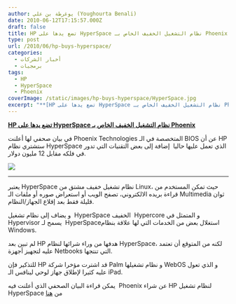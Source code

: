 ```yaml
---
author: يوغرطة بن علي (Youghourta Benali)
date: 2010-06-12T17:15:57.000Z
draft: false
title: HP تضع يدها على HyperSpace نظام التشغيل الخفيف الخاص بـ Phoenix
type: post
url: /2010/06/hp-buys-hyperspace/
categories:
  - أخبار الشركات
  - برمجيات
tags:
  - HP
  - HyperSpace
  - Phoenix
coverImage: /static/images/hp-buys-hyperspace/HyperSpace.jpg
excerpt: "**[HP تضع يدها على HyperSpace نظام التشغيل الخفيف الخاص بـ Phoenix](https://www.it-scoop.com/2010/06/hp-buys-hyperspace)**\n\nفي بيان صحفي لها أعلنت Phoenix Technologies المتخصصة في الـ BIOS عن أن HP ستشتري نظام HyperSpace الذي تعمل\_عليها\_حاليا \_إضافة إلى بعض التقنيات التي تدور في فلكه مقابل 12 مليون"
---
```

**[HP تضع يدها على HyperSpace نظام التشغيل الخفيف الخاص بـ Phoenix](https://www.it-scoop.com/2010/06/hp-buys-hyperspace)**

في بيان صحفي لها أعلنت Phoenix Technologies المتخصصة في الـ BIOS عن أن HP ستشتري نظام HyperSpace الذي تعمل عليها حاليا  إضافة إلى بعض التقنيات التي تدور في فلكه مقابل 12 مليون دولار.

![](/static/images/hp-buys-hyperspace/HyperSpace.jpg)

***

يعتبر HyperSpace نظام تشغيل خفيف مشتق من Linux، حيث تمكن المستخدم من قراءة بريده الالكتروني، تصفح الويب أو استعراض صوره أو ملفات الـ Multimedia ثوان قليلة فقط بعد إقلاع الجهاز/النظام.

و يضاف إلى نظام تشغيل  HyperSpace الخفيف  Hypercore و المتمثل في Hypervisor يسمح لـ  HyperSpaceاستغلال بعض من الخدمات التي لها علاقة بنظام Windows.

لم تبين بعد HP هدفها من وراء شرائها لنظام HyperSpace، لكنه من المتوقع أن تعتمد عليه لتجهيز أجهزة Netbooks التي تنتجها.

للتذكير فإن HP قد اشترت مؤخرا شركة Palm و نظام تشغيلها WebOS و الذي تعول عليه كثيرا لإطلاق جهاز لوحي لينافس الـ iPad.

يمكن قراءة البيان الصحفي الذي أعلنت فيه  Phoenix عن شراء HP لنظام تشغيل HyperSpace من [هنا](http://www.digitaljournal.com/pr/53208)
